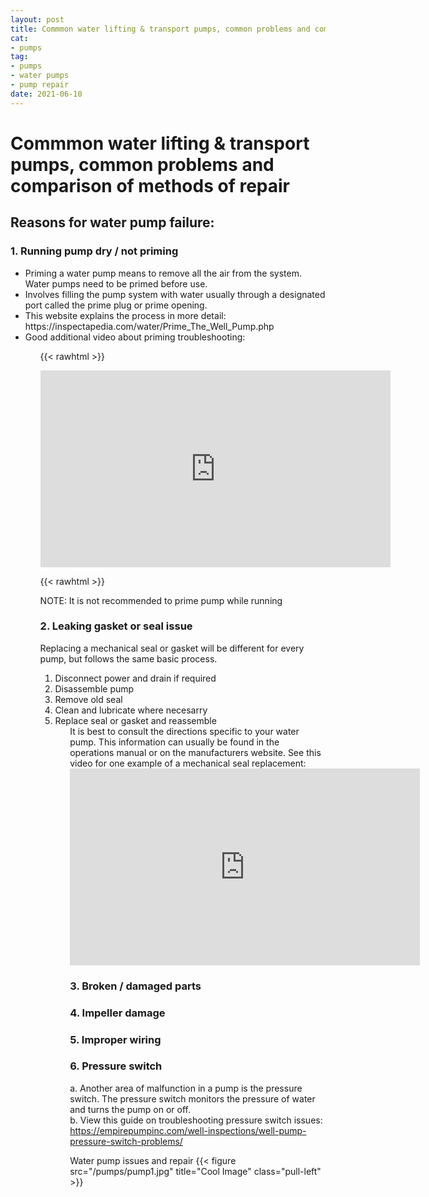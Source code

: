 ```yaml
--- 
layout: post 
title: Commmon water lifting & transport pumps, common problems and comparison of methods of repair
cat:
- pumps
tag:
- pumps
- water pumps
- pump repair
date: 2021-06-10
--- 
```

# Commmon water lifting & transport pumps, common problems and comparison of methods of repair

## Reasons for water pump failure:
### 1.  Running pump dry / not priming
<ul>
  <li> Priming a water pump means to remove all the air from the system.  Water pumps need to be primed before use.
  <li> Involves filling the pump system with water usually through a designated port called the prime plug or prime opening.
  <li> This website explains the process in more detail: https://inspectapedia.com/water/Prime_The_Well_Pump.php
  <li> Good additional video about priming troubleshooting:
<ul>

{{< rawhtml >}}

<iframe width="560" height="315" src="https://www.youtube.com/embed/HTijuouVtoo" title="YouTube video player" frameborder="0" allow="accelerometer; autoplay; clipboard-write; encrypted-media; gyroscope; picture-in-picture" allowfullscreen></iframe>

{{< rawhtml >}}

NOTE: It is not recommended to prime pump while running



### 2.	Leaking gasket or seal issue
Replacing a mechanical seal or gasket will be different for every pump, but follows the same basic process.  
<ol>
  <li> Disconnect power and drain if required
  <li> Disassemble pump 
  <li> Remove old seal
  <li> Clean and lubricate where necesarry
  <li> Replace seal or gasket and reassemble
<ol>
  It is best to consult the directions specific to your water pump.  This information can usually be found in the operations manual or on the manufacturers website.  
See this video for one example of a mechanical seal replacement:
  
<iframe width="560" height="315" src="https://www.youtube.com/embed/-fXzTTN0ME0" title="YouTube video player" frameborder="0" allow="accelerometer; autoplay; clipboard-write; encrypted-media; gyroscope; picture-in-picture" allowfullscreen></iframe>
  

### 3.	Broken / damaged parts 
### 4.	Impeller damage
### 5.	Improper wiring

### 6.  Pressure switch
a.	Another area of malfunction in a pump is the pressure switch.  The pressure switch monitors the pressure of water and turns the pump on or off.  
b.	View this guide on troubleshooting pressure switch issues:
https://empirepumpinc.com/well-inspections/well-pump-pressure-switch-problems/


Water pump issues and repair
{{< figure src="/pumps/pump1.jpg" title="Cool Image" class="pull-left" >}}
